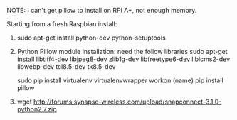 NOTE: I can't get pillow to install on RPi A+, not enough memory.  

Starting from a fresh Raspbian install:

1. sudo apt-get install python-dev python-setuptools

2. Python Pillow module installation:
    need the follow libraries
    sudo apt-get install libtiff4-dev libjpeg8-dev zlib1g-dev libfreetype6-dev
        liblcms2-dev libwebp-dev tcl8.5-dev tk8.5-dev

    sudo pip install virtualenv virtualenvwrapper
    workon (name)
    pip install pillow

3.  wget http://forums.synapse-wireless.com/upload/snapconnect-3.1.0-python2.7.zip
